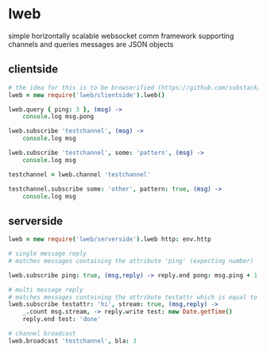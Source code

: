 lweb
====

simple horizontally scalable websocket comm framework supporting channels and queries
messages are JSON objects

clientside
----------
```coffeescript
# the idea for this is to be browserified (https://github.com/substack/node-browserify)
lweb = new require('lweb/clientside').lweb()

lweb.query { ping: 3 }, (msg) ->
    console.log msg.pong

lweb.subscribe 'testchannel', (msg) ->
    console.log msg

lweb.subscribe 'testchannel', some: 'pattern', (msg) ->
    console.log msg

testchannel = lweb.channel 'testchannel'

testchannel.subscribe some: 'other', pattern: true, (msg) ->
    console.log msg
```


serverside
----------
```coffeescript
lweb = new require('lweb/serverside').lweb http: env.http

# single message reply
# matches messages containing the attribute 'ping' (expecting number)

lweb.subscribe ping: true, (msg,reply) -> reply.end pong: msg.ping + 1

# multi message reply
# matches messages containing the attribute testattr which is equal to 'hi' and attribute stream which can be anything (expecting number)
lweb.subscribe testattr: 'hi', stream: true, (msg,reply) ->
    _.count msg.stream, -> reply.write test: new Date.getTime()
    reply.end test: 'done'

# channel broadcast
lweb.broadcast 'testchannel', bla: 3
````
